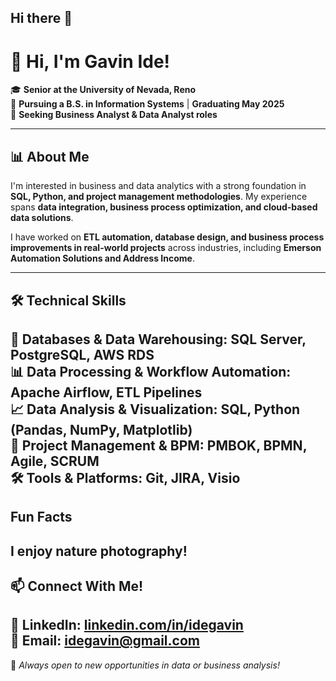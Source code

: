 ## Hi there 👋

# 👋 Hi, I'm Gavin Ide!

🎓 **Senior at the University of Nevada, Reno**  
📌 **Pursuing a B.S. in Information Systems** | **Graduating May 2025**  
🔎 **Seeking Business Analyst & Data Analyst roles**  

---

## 📊 About Me
I'm interested in business and data analytics with a strong foundation in **SQL, Python, and project management methodologies**. My experience spans **data integration, business process optimization, and cloud-based data solutions**.  

I have worked on **ETL automation, database design, and business process improvements in real-world projects** across industries, including **Emerson Automation Solutions and Address Income**.

---
## 🛠️ Technical Skills  
💾 **Databases & Data Warehousing:** SQL Server, PostgreSQL, AWS RDS  
📊 **Data Processing & Workflow Automation:** Apache Airflow, ETL Pipelines  
📈 **Data Analysis & Visualization:** SQL, Python (Pandas, NumPy, Matplotlib)  
📌 **Project Management & BPM:** PMBOK, BPMN, Agile, SCRUM  
🛠️ **Tools & Platforms:** Git, JIRA, Visio  
---

## Fun Facts  
I enjoy nature photography!  
---

## 📫 Connect With Me!
🔗 **LinkedIn**: [linkedin.com/in/idegavin](https://linkedin.com/in/idegavin)  
📩 **Email:** [idegavin@gmail.com](mailto:idegavin@gmail.com)
---

🚀 *Always open to new opportunities in data or business analysis!*  

<!--
**ide-gavin/ide-gavin** is a ✨ _special_ ✨ repository because its `README.md` (this file) appears on your GitHub profile.
-->
